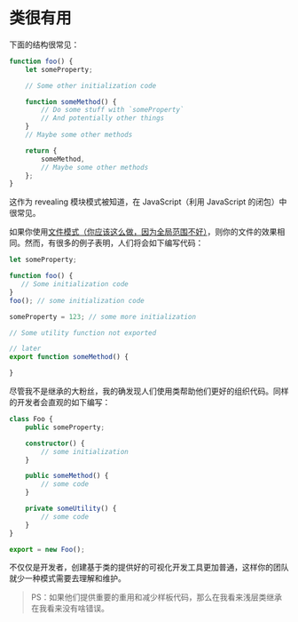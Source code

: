 # 类很有用

下面的结构很常见：
```ts
function foo() {
    let someProperty;

    // Some other initialization code

    function someMethod() {
        // Do some stuff with `someProperty`
        // And potentially other things
    }
    // Maybe some other methods

    return {
        someMethod,
        // Maybe some other methods
    };
}
```

这作为 revealing 模块模式被知道，在 JavaScript（利用 JavaScript 的闭包）中很常见。

如果你使用[文件模式（你应该这么做，因为全局范围不好）](https://basarat.gitbook.io/typescript/project/modules)，则你的文件的效果相同。然而，有很多的例子表明，人们将会如下编写代码：
```ts
let someProperty;

function foo() {
   // Some initialization code
}
foo(); // some initialization code

someProperty = 123; // some more initialization

// Some utility function not exported

// later
export function someMethod() {

}
```

尽管我不是继承的大粉丝，我的确发现人们使用类帮助他们更好的组织代码。同样的开发者会直观的如下编写：
```ts
class Foo {
    public someProperty;

    constructor() {
        // some initialization
    }

    public someMethod() {
        // some code
    }

    private someUtility() {
        // some code
    }
}

export = new Foo();
```

不仅仅是开发者，创建基于类的提供好的可视化开发工具更加普通，这样你的团队就少一种模式需要去理解和维护。

> PS：如果他们提供重要的重用和减少样板代码，那么在我看来浅层类继承在我看来没有啥错误。

